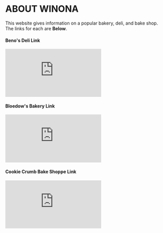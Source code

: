 # ABOUT WINONA




This website gives information on a popular bakery, deli, and bake shop. The links for each are **Below**.
#### Beno's Deli Link
![Beno's Deli](https://github.com/kmeitz/Winona/blob/master/Beno's.md)

#### Bloedow's Bakery Link
![Bloedow's Bakery](https://github.com/kmeitz/Winona/blob/master/Bloedow.md)

#### Cookie Crumb Bake Shoppe Link
![Cookie Crumb Bake Shoppe](https://github.com/kmeitz/Winona/blob/master/CookieCrumb.md)
